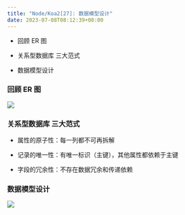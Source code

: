 ```yaml
---
title: "Node/Koa2[27]: 数据模型设计"
date: 2023-07-08T08:12:39+08:00
---
```


- 回顾 ER 图

- 关系型数据库 三大范式

- 数据模型设计

### 回顾 ER 图

<img src="/imgs/30/34.png" />

### 关系型数据库 三大范式

- 属性的原子性：每一列都不可再拆解

- 记录的唯一性：有唯一标识（主键），其他属性都依赖于主键

- 字段的冗余性：不存在数据冗余和传递依赖

### 数据模型设计

<img src="/imgs/30/35.png" />
